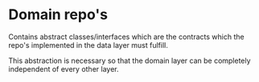 # Domain repo's

Contains abstract classes/interfaces which are the contracts which the repo's implemented in the data layer must fulfill.

This abstraction is necessary so that the domain layer can be completely independent of every other layer.
